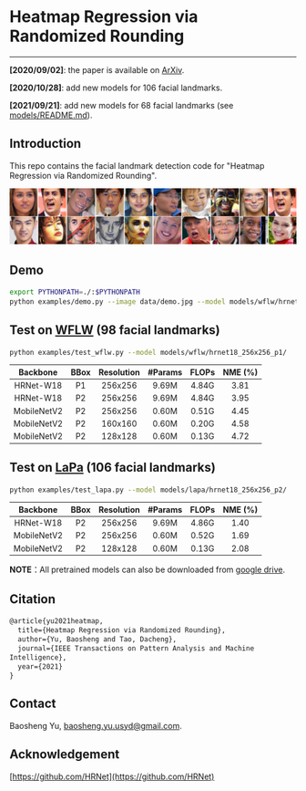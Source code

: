 # Heatmap Regression via Randomized Rounding
----

**[2020/09/02]**: the paper is available on [ArXiv](https://arxiv.org/abs/2009.00225v2).

**[2020/10/28]**: add new models for 106 facial landmarks.

**[2021/09/21]**: add new models for 68 facial landmarks (see [models/README.md](models/README.md)).


## Introduction

This repo contains the facial landmark detection code for "Heatmap Regression via Randomized Rounding".

![demo image](data/figure.png)


## Demo

````bash
export PYTHONPATH=./:$PYTHONPATH
python examples/demo.py --image data/demo.jpg --model models/wflw/hrnet18_256x256_p2/
````


## Test on [WFLW](https://wywu.github.io/projects/LAB/WFLW.html) (98 facial landmarks)

````bash
python examples/test_wflw.py --model models/wflw/hrnet18_256x256_p1/
````

| Backbone | BBox | Resolution | #Params | FLOPs | NME (%)| 
|:--:|:--:|:--:|:--:|:--:|:--:|
| HRNet-W18 | P1 | 256x256 | 9.69M | 4.84G | 3.81 |
| HRNet-W18 | P2 | 256x256 | 9.69M | 4.84G | 3.95 |
| MobileNetV2 | P2 | 256x256 | 0.60M | 0.51G | 4.45 |
| MobileNetV2 | P2 | 160x160 | 0.60M | 0.20G | 4.58 |
| MobileNetV2 | P2 | 128x128 | 0.60M | 0.13G | 4.72 |


## Test on [LaPa](https://github.com/JDAI-CV/lapa-dataset) (106 facial landmarks)

````bash
python examples/test_lapa.py --model models/lapa/hrnet18_256x256_p2/
````

| Backbone | BBox | Resolution | #Params | FLOPs | NME (%)|
|:--:|:--:|:--:|:--:|:--:|:--:|
| HRNet-W18 | P2 | 256x256 | 9.69M | 4.86G | 1.40 |
| MobileNetV2 | P2 | 256x256 | 0.60M | 0.52G | 1.69 |
| MobileNetV2 | P2 | 128x128 | 0.60M | 0.13G | 2.08 |

**NOTE**：All pretrained models can also be downloaded from [google drive](https://drive.google.com/file/d/148gJAnPfgfWl-xc6eLIcjQy9a0HM6Fu9/view?usp=sharing).

## Citation

```
@article{yu2021heatmap,
  title={Heatmap Regression via Randomized Rounding},
  author={Yu, Baosheng and Tao, Dacheng},
  journal={IEEE Transactions on Pattern Analysis and Machine Intelligence},
  year={2021}
}
```


## Contact

Baosheng Yu, baosheng.yu.usyd@gmail.com.


## Acknowledgement

[https://github.com/HRNet](https://github.com/HRNet)

